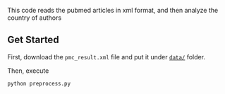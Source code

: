 This code reads the pubmed articles in xml format, and then analyze the country of authors
## Get Started
First, download the `pmc_result.xml` file and put it under [`data/`](data/) folder.

Then, execute 
```bash
python preprocess.py
```